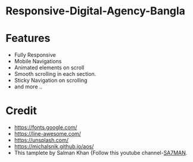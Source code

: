 # Responsive-Digital-Agency-Bangla

# Features
- Fully Responsive
- Mobile Navigations
- Animated elements on scroll
- Smooth scrolling in each section.
- Sticky Navigation on scrolling
- and more ..

# Credit
- https://fonts.google.com/
- https://line-awesome.com/
- https://unsplash.com/
- https://michalsnik.github.io/aos/
- This tamplete by Salman Khan {Follow this youtube channel-[SA7MAN](https://www.youtube.com/c/SA7MAN).

